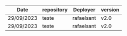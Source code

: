 | Date | repository | Deployer | version |
|------|------------|----------|---------|
|29/09/2023 |teste|rafaelsant|v2.0|
|29/09/2023 |teste|rafaelsant|v2.0|
